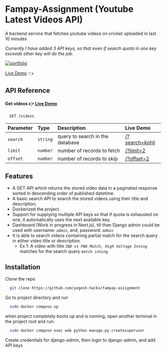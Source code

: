 
# Fampay-Assignment (Youtube Latest Videos API)

A backend service that fetches youtube videos on cricket uploaded in last 10 minutes

*Currently I have added 3 API keys, so that even if search quota in one key exceeds other key will do the job.*

[![portfolio](https://img.shields.io/badge/live_demo-ff?style=for-the-badge&&logoColor=white)](https://fampay-assignment.yogicodes.com/)

[Live Demo](https://fampay-assignment.yogicodes.com/) 👈️
## API Reference

#### Get videos 👉️  [Live Demo](https://fampay-assignment.yogicodes.com/videos/) 

```http
  GET /videos
```

| Parameter | Type     | Description                |Live Demo|
| :-------- | :------- | :------------------------- | :----|
| `search` | `string` | query to search in the database |[/?search=kohli](https://fampay-assignment.yogicodes.com/videos/?search=kohli) |
| `limit` | `number` | number of records to fetch |[/?limit=2](https://fampay-assignment.yogicodes.com/videos/?limit=2) |
| `offset` | `number` | number of records to skip |[/?offset=2](https://fampay-assignment.yogicodes.com/videos/?limit=2&offset=2) |



## Features

- A GET API which returns the stored video data in a paginated response sorted in descending order of published datetime.
- A basic search API to search the stored videos using their title and description.
- Dockerized the project.
- Support for supplying multiple API keys so that if quota is exhausted on one, it automatically uses the next available key.
- Dashboard (Work in progress in Next.js), till than Django admin could be used with username: `admin`, and, password: `admin`
- It is able to search videos containing partial match for the search query in either video title or description.
    - Ex 1: A video with title *`IND vs PAK Match, High Voltage Inning`* matches for the search query `match inning`
  
## Installation

Clone the repo

```bash
  git clone https://github.com/yogesh-hackx/fampay-assignment
```

Go to project directory and run

```bash
  sudo docker compose up
```

when project completely boots up and is running, open another terminal in the project root and run:

```bash
  sudo docker compose exec web python manage.py createsuperuser
```

Create credentials for django-admin, then login to django-admin, and add API keys
